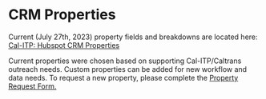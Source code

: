 # CRM Properties

Current (July 27th, 2023) property fields and breakdowns are located here: [Cal-ITP: Hubspot CRM Properties](https://docs.google.com/spreadsheets/d/1ZvU4WWS2K1QEtRIk16M83Xnv8X3-wPTB9Mkci_ZLyBE/edit#gid=0)

Current properties were chosen based on supporting Cal-ITP/Caltrans outreach needs. Custom properties can be added for new workflow and data needs. To request a new property, please complete the [Property Request Form.](https://github.com/cal-itp/customer-success/issues/new?assignees=&labels=property&template=property-request-form.yml&title=%5BProperty+Request%5D%3A+)

